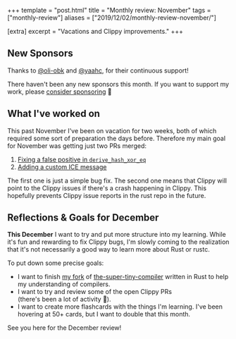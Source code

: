 +++
template = "post.html"
title = "Monthly review: November"
tags = ["monthly-review"]
aliases = ["2019/12/02/monthly-review-november/"]

[extra]
excerpt = "Vacations and Clippy improvements."
+++

## New Sponsors

Thanks to [@oli-obk] and [@yaahc], for their continuous support!

There haven't been any new sponsors this month. If you want to support my work,
please [consider sponsoring](https://phansch.net/thanks) 🎉

## What I've worked on

This past November I've been on vacation for two weeks, both of which required
some sort of preparation the days before. Therefore my main goal for November
was getting just two PRs merged:

1. [Fixing a false positive in `derive_hash_xor_eq`](https://github.com/rust-lang/rust-clippy/pull/4766)
2. [Adding a custom ICE message](https://github.com/rust-lang/rust-clippy/pull/4588)

The first one is just a simple bug fix. The second one means that Clippy will
point to the Clippy issues if there's a crash happening in Clippy. This
hopefully prevents Clippy issue reports in the rust repo in the future.

## Reflections & Goals for December

**This December** I want to try and put more structure into my learning. While
it's fun and rewarding to fix Clippy bugs, I'm slowly coming to the realization
that it's not necessarily a good way to learn more about Rust or rustc.

To put down some precise goals:

* I want to finish [my fork][fork] of [the-super-tiny-compiler][upstream]
  written in Rust to help my understanding of compilers.
* I want to try and review some of the open Clippy PRs  
  (there's been a lot of activity 🎉).
* I want to create more flashcards with the things I'm learning. I've been
  hovering at 50+ cards, but I want to double that this month.

See you here for the December review!

[fork]: https://github.com/phansch/the-super-tiny-compiler-in-rust
[upstream]: https://github.com/jamiebuilds/the-super-tiny-compiler
[sponsorship profile]: https://github.com/sponsors/phansch
[paypal.me profile]: https://www.paypal.me/philhansch
[@oli-obk]: https://github.com/oli-obk
[@yaahc]: https://github.com/yaahc
